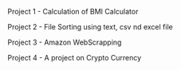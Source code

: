 Project 1 - Calculation of BMI Calculator

Project 2 - File Sorting using text, csv nd excel file

Project 3 - Amazon WebScrapping

Project 4 - A project on Crypto Currency
